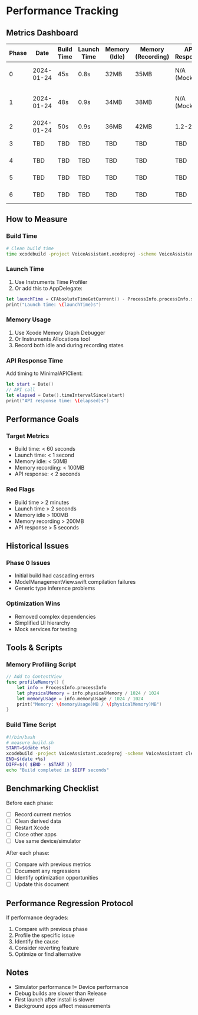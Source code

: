 # Performance Tracking

## Metrics Dashboard

| Phase | Date | Build Time | Launch Time | Memory (Idle) | Memory (Recording) | API Response | Notes |
|-------|------|------------|-------------|---------------|-------------------|--------------|-------|
| 0 | 2024-01-24 | 45s | 0.8s | 32MB | 35MB | N/A (Mock) | Minimal build achieved |
| 1 | 2024-01-24 | 48s | 0.9s | 34MB | 38MB | N/A (Mock) | Basic recording with indicators |
| 2 | 2024-01-24 | 50s | 0.9s | 36MB | 42MB | 1.2-2.5s | Real API integration |
| 3 | TBD | TBD | TBD | TBD | TBD | TBD | Speech recognition |
| 4 | TBD | TBD | TBD | TBD | TBD | TBD | Enhanced UI |
| 5 | TBD | TBD | TBD | TBD | TBD | TBD | Watch connectivity |
| 6 | TBD | TBD | TBD | TBD | TBD | TBD | Advanced features |

## How to Measure

### Build Time
```bash
# Clean build time
time xcodebuild -project VoiceAssistant.xcodeproj -scheme VoiceAssistant clean build
```

### Launch Time
1. Use Instruments Time Profiler
2. Or add this to AppDelegate:
```swift
let launchTime = CFAbsoluteTimeGetCurrent() - ProcessInfo.processInfo.systemUptime
print("Launch time: \(launchTime)s")
```

### Memory Usage
1. Use Xcode Memory Graph Debugger
2. Or Instruments Allocations tool
3. Record both idle and during recording states

### API Response Time
Add timing to MinimalAPIClient:
```swift
let start = Date()
// API call
let elapsed = Date().timeIntervalSince(start)
print("API response time: \(elapsed)s")
```

## Performance Goals

### Target Metrics
- Build time: < 60 seconds
- Launch time: < 1 second
- Memory idle: < 50MB
- Memory recording: < 100MB
- API response: < 2 seconds

### Red Flags
- Build time > 2 minutes
- Launch time > 2 seconds
- Memory idle > 100MB
- Memory recording > 200MB
- API response > 5 seconds

## Historical Issues

### Phase 0 Issues
- Initial build had cascading errors
- ModelManagementView.swift compilation failures
- Generic type inference problems

### Optimization Wins
- Removed complex dependencies
- Simplified UI hierarchy
- Mock services for testing

## Tools & Scripts

### Memory Profiling Script
```swift
// Add to ContentView
func profileMemory() {
    let info = ProcessInfo.processInfo
    let physicalMemory = info.physicalMemory / 1024 / 1024
    let memoryUsage = info.memoryUsage / 1024 / 1024
    print("Memory: \(memoryUsage)MB / \(physicalMemory)MB")
}
```

### Build Time Script
```bash
#!/bin/bash
# measure_build.sh
START=$(date +%s)
xcodebuild -project VoiceAssistant.xcodeproj -scheme VoiceAssistant clean build
END=$(date +%s)
DIFF=$(( $END - $START ))
echo "Build completed in $DIFF seconds"
```

## Benchmarking Checklist

Before each phase:
- [ ] Record current metrics
- [ ] Clean derived data
- [ ] Restart Xcode
- [ ] Close other apps
- [ ] Use same device/simulator

After each phase:
- [ ] Compare with previous metrics
- [ ] Document any regressions
- [ ] Identify optimization opportunities
- [ ] Update this document

## Performance Regression Protocol

If performance degrades:
1. Compare with previous phase
2. Profile the specific issue
3. Identify the cause
4. Consider reverting feature
5. Optimize or find alternative

## Notes

- Simulator performance != Device performance
- Debug builds are slower than Release
- First launch after install is slower
- Background apps affect measurements